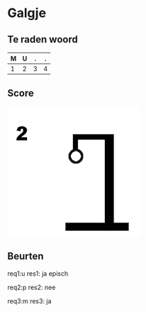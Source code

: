 # Galgje

## Te raden woord

|M|U|.|.|
|-|-|-|-|
|1|2|3|4|

## Score
![gallow](./images/2.png)

## Beurten

req1:u res1: ja episch

req2:p res2: nee 

req3:m res3: ja 